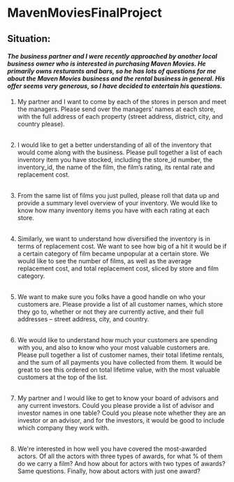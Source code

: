 # MavenMoviesFinalProject

<h2>Situation:</h2> <h4><i>The business partner and I were recently approached by another local business owner who is interested in purchasing Maven Movies. He primarily owns resturants and bars, so he has lots of questions for me about the Maven Movies business and the rental business in general. His offer seems very generous, so I have decided to entertain his questions.</i></h4>

 
1. My partner and I want to come by each of the stores in person and meet the managers. 
Please send over the managers’ names at each store, with the full address 
of each property (street address, district, city, and country please).<br><br>




2.	I would like to get a better understanding of all of the inventory that would come along with the business. 
Please pull together a list of each inventory item you have stocked, including the store_id number, 
the inventory_id, the name of the film, the film’s rating, its rental rate and replacement cost.<br><br>




3.	From the same list of films you just pulled, please roll that data up and provide a summary level overview 
of your inventory. We would like to know how many inventory items you have with each rating at each store. <br><br>



4. Similarly, we want to understand how diversified the inventory is in terms of replacement cost. We want to 
see how big of a hit it would be if a certain category of film became unpopular at a certain store.
We would like to see the number of films, as well as the average replacement cost, and total replacement cost, 
sliced by store and film category.<br><br> 




5.	We want to make sure you folks have a good handle on who your customers are. Please provide a list 
of all customer names, which store they go to, whether or not they are currently active, 
and their full addresses – street address, city, and country.<br><br>




6.	We would like to understand how much your customers are spending with you, and also to know 
who your most valuable customers are. Please pull together a list of customer names, their total 
lifetime rentals, and the sum of all payments you have collected from them. It would be great to 
see this ordered on total lifetime value, with the most valuable customers at the top of the list.<br><br>



7. My partner and I would like to get to know your board of advisors and any current investors.
Could you please provide a list of advisor and investor names in one table? 
Could you please note whether they are an investor or an advisor, and for the investors, 
it would be good to include which company they work with.<br><br>



8. We're interested in how well you have covered the most-awarded actors. 
Of all the actors with three types of awards, for what % of them do we carry a film?
And how about for actors with two types of awards? Same questions. 
Finally, how about actors with just one award? 


